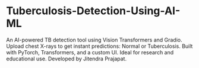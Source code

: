 # Tuberculosis-Detection-Using-AI-ML
An AI-powered TB detection tool using Vision Transformers and Gradio. Upload chest X-rays to get instant predictions: Normal or Tuberculosis. Built with PyTorch, Transformers, and a custom UI. Ideal for research and educational use. Developed by Jitendra Prajapat.

